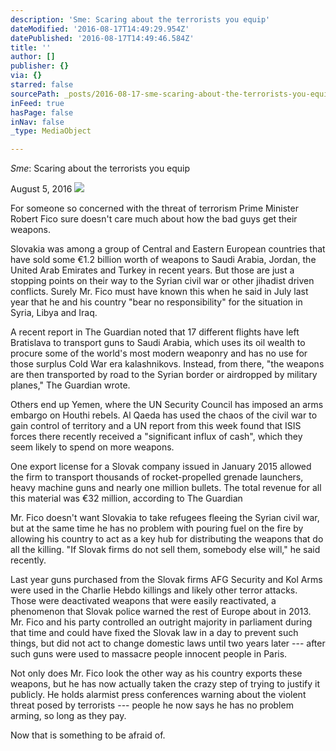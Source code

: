 ```yaml
---
description: 'Sme: Scaring about the terrorists you equip'
dateModified: '2016-08-17T14:49:29.954Z'
datePublished: '2016-08-17T14:49:46.584Z'
title: ''
author: []
publisher: {}
via: {}
starred: false
sourcePath: _posts/2016-08-17-sme-scaring-about-the-terrorists-you-equip.md
inFeed: true
hasPage: false
inNav: false
_type: MediaObject

---
```

_Sme_: Scaring about the terrorists you equip

August 5, 2016
![](https://the-grid-user-content.s3-us-west-2.amazonaws.com/31ac4b51-7447-408d-9798-07cabc2a2113.jpg)

For someone so concerned with the threat of terrorism Prime Minister Robert Fico sure doesn't care much about how the bad guys get their weapons.

Slovakia was among a group of Central and Eastern European countries that have sold some €1.2 billion worth of weapons to Saudi Arabia, Jordan, the United Arab Emirates and Turkey in recent years. But those are just a stopping points on their way to the Syrian civil war or other jihadist driven conflicts. Surely Mr. Fico must have known this when he said in July last year that he and his country "bear no responsibility" for the situation in Syria, Libya and Iraq.

A recent report in The Guardian noted that 17 different flights have left Bratislava to transport guns to Saudi Arabia, which uses its oil wealth to procure some of the world's most modern weaponry and has no use for those surplus Cold War era kalashnikovs. Instead, from there, "the weapons are then transported by road to the Syrian border or airdropped by military planes," The Guardian wrote.

Others end up Yemen, where the UN Security Council has imposed an arms embargo on Houthi rebels. Al Qaeda has used the chaos of the civil war to gain control of territory and a UN report from this week found that ISIS forces there recently received a "significant influx of cash", which they seem likely to spend on more weapons.

One export license for a Slovak company issued in January 2015 allowed the firm to transport thousands of rocket-propelled grenade launchers, heavy machine guns and nearly one million bullets. The total revenue for all this material was €32 million, according to The Guardian

Mr. Fico doesn't want Slovakia to take refugees fleeing the Syrian civil war, but at the same time he has no problem with pouring fuel on the fire by allowing his country to act as a key hub for distributing the weapons that do all the killing. "If Slovak firms do not sell them, somebody else will," he said recently.

Last year guns purchased from the Slovak firms AFG Security and Kol Arms were used in the Charlie Hebdo killings and likely other terror attacks. Those were deactivated weapons that were easily reactivated, a phenomenon that Slovak police warned the rest of Europe about in 2013\. Mr. Fico and his party controlled an outright majority in parliament during that time and could have fixed the Slovak law in a day to prevent such things, but did not act to change domestic laws until two years later --- after such guns were used to massacre people innocent people in Paris.

Not only does Mr. Fico look the other way as his country exports these weapons, but he has now actually taken the crazy step of trying to justify it publicly. He holds alarmist press conferences warning about the violent threat posed by terrorists --- people he now says he has no problem arming, so long as they pay.

Now that is something to be afraid of.